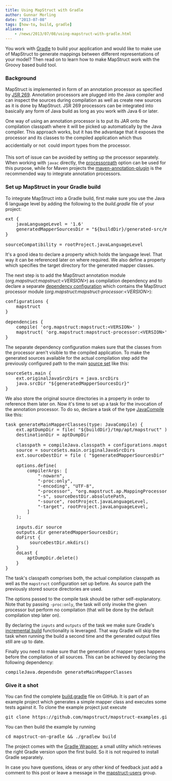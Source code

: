 ```yaml
---
title: Using MapStruct with Gradle
author: Gunnar Morling
date: "2013-07-08"
tags: [how-to, build, gradle]
aliases:
    - /news/2013/07/08/using-mapstruct-with-gradle.html
---
```


You work with [Gradle](http://www.gradle.org/) to build your application and would like to make use of MapStruct to generate mappings between different representations of your model? Then read on to learn how to make MapStruct work with the Groovy based build tool.

### Background

MapStruct is implemented in form of an annotation processor as specified by [JSR 269](http://jcp.org/en/jsr/detail?id=269). Annotation processors are plugged into the Java compiler and can inspect the sources during compilation as well as create new sources as it is done by MapStruct. JSR 269 processors can be integrated into basically any form of Java build as long as you work with Java 6 or later.

One way of using an annotation processor is to put its JAR onto the compilation classpath where it will be picked up automatically by the Java compiler. This approach works, but it has the advantage that it exposes the processor and its classes to the compiled application which thus &#150; accidentially or not &#150; could import types from the processor.

This sort of issue can be avoided by setting up the processor separately. When working with `javac` directly, the [processorpath](http://docs.oracle.com/javase/7/docs/technotes/tools/solaris/javac.html#options) option can be used for this purpose, while for Maven projects the [maven-annotation-plugin](http://code.google.com/p/maven-annotation-plugin/) is the recommended way to integrate annotation processors.

### Set up MapStruct in your Gradle build

To integrate MapStruct into a Gradle build, first make sure you use the Java 6 language level by adding the following to the _build.gradle_ file of your project:

<pre class="prettyprint linenums">
ext {
    javaLanguageLevel = '1.6'
    generatedMapperSourcesDir = "${buildDir}/generated-src/mapstruct/main"
}

sourceCompatibility = rootProject.javaLanguageLevel
</pre>

It's a good idea to declare a property which holds the language level. That way it can be referenced later on where required. We also define a property which specifies the target directory for the generated mapper classes.

The next step is to add the MapStruct annotation module (<em>org.mapstruct:mapstruct:&lt;VERSION&gt;</em>) as compilation dependency and to declare a separate [dependency configuration](http://www.gradle.org/docs/current/userguide/dependency_management.html#sub:configurations) which contains the MapStruct processor module (<em>org.mapstruct:mapstruct-processor:&lt;VERSION&gt;</em>):
    
<pre class="prettyprint linenums">
configurations {
    mapstruct
}

dependencies {
    compile( 'org.mapstruct:mapstruct:&lt;VERSION&gt;' )
    mapstruct( 'org.mapstruct:mapstruct-processor:&lt;VERSION&gt;' )
}
</pre>

The separate dependency configuration makes sure that the classes from the processor aren't visible to the compiled application. To make the generated sources available for the actual compilation step add the previously configured path to the main [source set](http://www.gradle.org/docs/current/userguide/java_plugin.html#N11D51) like this:

<pre class="prettyprint linenums">
sourceSets.main {
    ext.originalJavaSrcDirs = java.srcDirs
    java.srcDir "${generatedMapperSourcesDir}"
}
</pre>

We also store the original source directories in a property in order to reference them later on. Now it's time to set up a task for the invocation of the annotation processor. To do so, declare a task of the type [JavaCompile](http://www.gradle.org/docs/current/dsl/org.gradle.api.tasks.compile.JavaCompile.html) like this:

<pre class="prettyprint linenums">
task generateMainMapperClasses(type: JavaCompile) {
    ext.aptDumpDir = file( "${buildDir}/tmp/apt/mapstruct" )
    destinationDir = aptDumpDir

    classpath = compileJava.classpath + configurations.mapstruct
    source = sourceSets.main.originalJavaSrcDirs
    ext.sourceDestDir = file ( "$generatedMapperSourcesDir" )

    options.define(
        compilerArgs: [
            "-nowarn",
            "-proc:only",
            "-encoding", "UTF-8",
            "-processor", "org.mapstruct.ap.MappingProcessor",
            "-s", sourceDestDir.absolutePath,
            "-source", rootProject.javaLanguageLevel,
            "-target", rootProject.javaLanguageLevel,
        ]
    );

    inputs.dir source
    outputs.dir generatedMapperSourcesDir;
    doFirst {
         sourceDestDir.mkdirs()
    }
    doLast {
        aptDumpDir.delete()
    }
}
</pre>

The task's classpath comprises both, the actual compilation classpath as well as the `mapstruct` configuration set up before. As source path the previously stored source directories are used.

The options passed to the compile task should be rather self-explanatory. Note that by passing `-proc:only`, the task will only invoke the given processor but perform no compilation (that will be done by the default compilation step later on).

By declaring the `inputs` and `outputs` of the task we make sure Gradle's [incremental build](http://www.gradle.org/docs/current/userguide/more_about_tasks.html#sec:up_to_date_checks) functionality is leveraged. That way Gradle will skip the task when running the build a second time and the generated output files still are up to date.

Finally you need to make sure that the generation of mapper types happens before the compilation of all sources. This can be achieved by declaring the following dependency:

<pre class="prettyprint linenums">
compileJava.dependsOn generateMainMapperClasses
</pre>

### Give it a shot

You can find the complete [build.gradle](https://github.com/mapstruct/mapstruct-examples/blob/master/mapstruct-on-gradle/build.gradle) file on GitHub. It is part of an example project which generates a simple mapper class and executes some tests against it. To clone the example project just execute

<pre class="prettyprint lang-sh linenums">
git clone https://github.com/mapstruct/mapstruct-examples.git
</pre>

You can then build the example by running

<pre class="prettyprint lang-sh linenums">
cd mapstruct-on-gradle &amp;&amp; ./gradlew build
</pre>

The project comes with the [Gradle Wrapper](http://www.gradle.org/docs/current/userguide/userguide_single.html#gradle_wrapper), a small utility which retrieves the right Gradle version upon the first build. So it is not required to install Gradle separately.

In case you have questions, ideas or any other kind of feedback just add a comment to this post or leave a message in the [mapstruct-users](https://groups.google.com/forum/?fromgroups#!forum/mapstruct-users) group.
